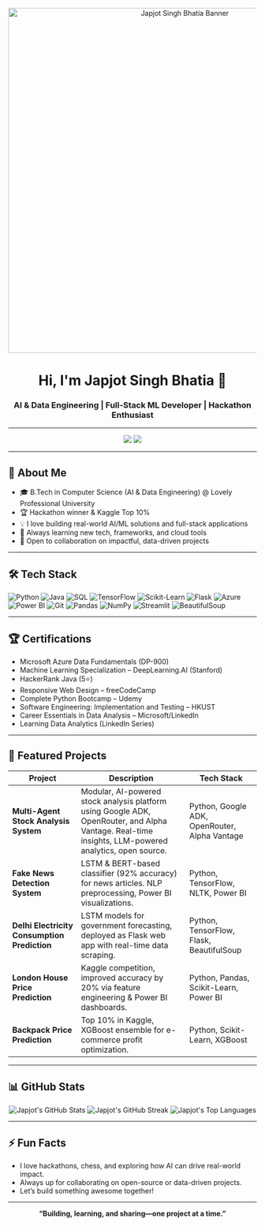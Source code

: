 <!-- Banner image (replace with your own if you wish) -->
<p align="center">
  <img src="https://github.com/jxpjxt/banner.png" alt="Japjot Singh Bhatia Banner" width="700"/>
</p>

<h1 align="center">Hi, I'm Japjot Singh Bhatia 👋</h1>
<h3 align="center">AI & Data Engineering | Full-Stack ML Developer | Hackathon Enthusiast</h3>

---

<p align="center">
  <a href="mailto:japjotbhatia2004@gmail.com"><img src="https://img.shields.io/badge/Email-D14836?style=for-the-badge&logo=gmail&logoColor=white"/></a>
  <a href="https://www.linkedin.com/in/japjot-singh-bhatia-651b4b278/"><img src="https://img.shields.io/badge/LinkedIn-blue?style=for-the-badge&logo=linkedin&logoColor=white"/></a>
</p>

---

## 🚀 About Me

- 🎓 B.Tech in Computer Science (AI & Data Engineering) @ Lovely Professional University
- 🏆 Hackathon winner & Kaggle Top 10%
- 💡 I love building real-world AI/ML solutions and full-stack applications
- 🌱 Always learning new tech, frameworks, and cloud tools
- 🤝 Open to collaboration on impactful, data-driven projects

---

## 🛠️ Tech Stack

![Python](https://img.shields.io/badge/Python-3670A0?style=for-the-badge&logo=python&logoColor=yellow)
![Java](https://img.shields.io/badge/Java-ED8B00?style=for-the-badge&logo=java&logoColor=white)
![SQL](https://img.shields.io/badge/SQL-025E8C?style=for-the-badge&logo=sqlite&logoColor=white)
![TensorFlow](https://img.shields.io/badge/TensorFlow-FF6F00?style=for-the-badge&logo=tensorflow&logoColor=white)
![Scikit-Learn](https://img.shields.io/badge/Scikit--Learn-F7931E?style=for-the-badge&logo=scikit-learn&logoColor=white)
![Flask](https://img.shields.io/badge/Flask-000?style=for-the-badge&logo=flask&logoColor=white)
![Azure](https://img.shields.io/badge/Azure-0078D4?style=for-the-badge&logo=microsoft-azure&logoColor=white)
![Power BI](https://img.shields.io/badge/Power%20BI-F2C811?style=for-the-badge&logo=powerbi&logoColor=black)
![Git](https://img.shields.io/badge/Git-F05032?style=for-the-badge&logo=git&logoColor=white)
![Pandas](https://img.shields.io/badge/Pandas-150458?style=for-the-badge&logo=pandas&logoColor=white)
![NumPy](https://img.shields.io/badge/NumPy-013243?style=for-the-badge&logo=numpy&logoColor=white)
![Streamlit](https://img.shields.io/badge/Streamlit-FF4B4B?style=for-the-badge&logo=streamlit&logoColor=white)
![BeautifulSoup](https://img.shields.io/badge/BeautifulSoup-4B8BBE?style=for-the-badge&logo=python&logoColor=white)

---

## 🏆 Certifications

- Microsoft Azure Data Fundamentals (DP-900)
- Machine Learning Specialization – DeepLearning.AI (Stanford)
- HackerRank Java (5⭐)
- Responsive Web Design – freeCodeCamp
- Complete Python Bootcamp – Udemy
- Software Engineering: Implementation and Testing – HKUST
- Career Essentials in Data Analysis – Microsoft/LinkedIn
- Learning Data Analytics (LinkedIn Series)

---

## 🌟 Featured Projects

| Project | Description | Tech Stack |
|---------|-------------|------------|
| **Multi-Agent Stock Analysis System** | Modular, AI-powered stock analysis platform using Google ADK, OpenRouter, and Alpha Vantage. Real-time insights, LLM-powered analytics, open source. | Python, Google ADK, OpenRouter, Alpha Vantage |
| **Fake News Detection System** | LSTM & BERT-based classifier (92% accuracy) for news articles. NLP preprocessing, Power BI visualizations. | Python, TensorFlow, NLTK, Power BI |
| **Delhi Electricity Consumption Prediction** | LSTM models for government forecasting, deployed as Flask web app with real-time data scraping. | Python, TensorFlow, Flask, BeautifulSoup |
| **London House Price Prediction** | Kaggle competition, improved accuracy by 20% via feature engineering & Power BI dashboards. | Python, Pandas, Scikit-Learn, Power BI |
| **Backpack Price Prediction** | Top 10% in Kaggle, XGBoost ensemble for e-commerce profit optimization. | Python, Scikit-Learn, XGBoost |

---

## 📊 GitHub Stats

<p align="center">
  <img src="https://github-readme-stats.vercel.app/api?username=jxpjxt&show_icons=true&theme=radical" alt="Japjot's GitHub Stats" />
  <img src="https://github-readme-streak-stats.herokuapp.com/?user=jxpjxt&theme=radical" alt="Japjot's GitHub Streak" />
  <img src="https://github-readme-stats.vercel.app/api/top-langs/?username=jxpjxt&layout=compact&theme=radical" alt="Japjot's Top Languages" />
</p>

---

## ⚡ Fun Facts

- I love hackathons, chess, and exploring how AI can drive real-world impact.
- Always up for collaborating on open-source or data-driven projects.
- Let’s build something awesome together!

---

<p align="center">
  <b>“Building, learning, and sharing—one project at a time.”</b>
</p>
